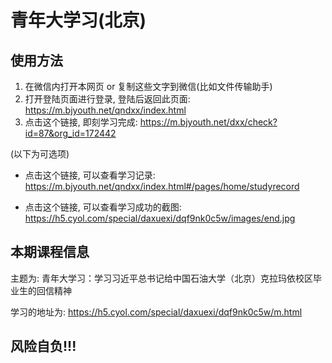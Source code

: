 # 青年大学习(北京)

## 使用方法

1. 在微信内打开本网页 or 复制这些文字到微信(比如文件传输助手)
2. 打开登陆页面进行登录, 登陆后返回此页面: https://m.bjyouth.net/qndxx/index.html
3. 点击这个链接, 即刻学习完成: https://m.bjyouth.net/dxx/check?id=87&org_id=172442

(以下为可选项)

+ 点击这个链接, 可以查看学习记录: https://m.bjyouth.net/qndxx/index.html#/pages/home/studyrecord

+ 点击这个链接, 可以查看学习成功的截图: https://h5.cyol.com/special/daxuexi/dqf9nk0c5w/images/end.jpg

## 本期课程信息

主题为: 青年大学习：学习习近平总书记给中国石油大学（北京）克拉玛依校区毕业生的回信精神

学习的地址为: https://h5.cyol.com/special/daxuexi/dqf9nk0c5w/m.html

## 风险自负!!!

